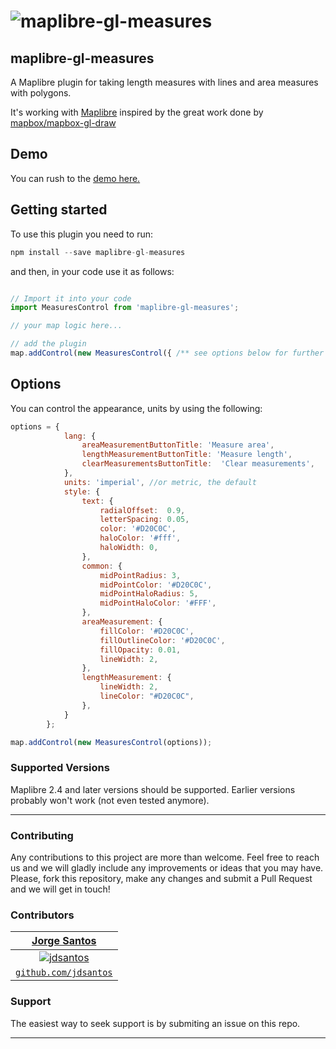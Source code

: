 
![maplibre-gl-measures](https://raw.githubusercontent.com/jdsantos/maplibre-gl-measures/main/docs/screenshot.PNG)
============

## maplibre-gl-measures
A Maplibre plugin for taking length measures with lines and area measures with polygons.

It's working with [Maplibre](http://maplibre.org) inspired by the great work done by [mapbox/mapbox-gl-draw](https://github.com/mapbox/mapbox-gl-draw)

## Demo

You can rush to the [demo here.](https://jdsantos.github.io/demos/maplibre-gl-measures/)


## Getting started

To use this plugin you need to run:

``` js
npm install --save maplibre-gl-measures
```

and then, in your code use it as follows:

``` js

// Import it into your code
import MeasuresControl from 'maplibre-gl-measures';

// your map logic here...

// add the plugin
map.addControl(new MeasuresControl({ /** see options below for further tunning */}), "top-left");

```

## Options

You can control the appearance, units by using the following:

``` js
options = {
            lang: {
                areaMeasurementButtonTitle: 'Measure area',
                lengthMeasurementButtonTitle: 'Measure length',
                clearMeasurementsButtonTitle:  'Clear measurements',
            },
            units: 'imperial', //or metric, the default
            style: {
                text: {
                    radialOffset:  0.9,
                    letterSpacing: 0.05,
                    color: '#D20C0C',
                    haloColor: '#fff',
                    haloWidth: 0,
                },
                common: {
                    midPointRadius: 3,
                    midPointColor: '#D20C0C',
                    midPointHaloRadius: 5,
                    midPointHaloColor: '#FFF',
                },
                areaMeasurement: {
                    fillColor: '#D20C0C',
                    fillOutlineColor: '#D20C0C',
                    fillOpacity: 0.01,
                    lineWidth: 2,
                },
                lengthMeasurement: {
                    lineWidth: 2,
                    lineColor: "#D20C0C",
                },
            }
        };

map.addControl(new MeasuresControl(options));

```

### Supported Versions

Maplibre 2.4  and later versions should be supported. Earlier versions probably won\'t work (not even tested anymore).

---

### Contributing

Any contributions to this project are more than welcome. Feel free to reach us and we will gladly include any improvements or ideas that you may have.
Please, fork this repository, make any changes and submit a Pull Request and we will get in touch!

### Contributors

| <a href="http://jdsantos.github.io" target="_blank">**Jorge Santos**</a>
|:---:|
| [![jdsantos](https://avatars1.githubusercontent.com/u/1708961?v=3&s=50)](http://jdsantos.github.io)    | 
| <a href="https://github.com/jdsantos" target="_blank">`github.com/jdsantos`</a>

### Support

The easiest way to seek support is by submiting an issue on this repo.

---